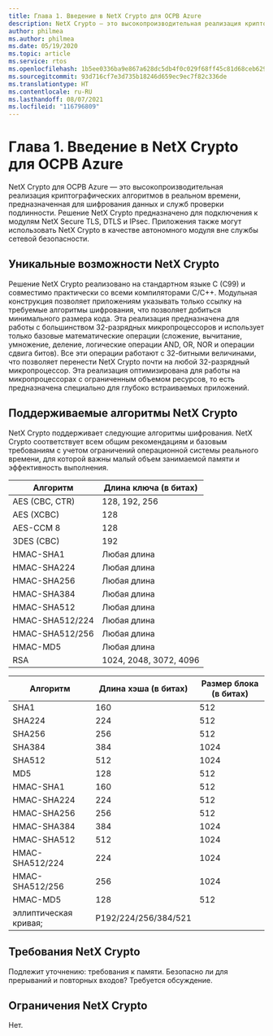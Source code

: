```yaml
---
title: Глава 1. Введение в NetX Crypto для ОСРВ Azure
description: NetX Crypto — это высокопроизводительная реализация криптографических алгоритмов в реальном времени, предназначенная для шифрования данных и служб проверки подлинности.
author: philmea
ms.author: philmea
ms.date: 05/19/2020
ms.topic: article
ms.service: rtos
ms.openlocfilehash: 1b5ee0336ba9e867a628dc5db4f0c029f68ff45c81d68ceb6299e3469d5e2b49
ms.sourcegitcommit: 93d716cf7e3d735b18246d659ec9ec7f82c336de
ms.translationtype: HT
ms.contentlocale: ru-RU
ms.lasthandoff: 08/07/2021
ms.locfileid: "116796809"
---
```

# <a name="chapter-1---introduction-to-azure-rtos-netx-crypto"></a>Глава 1. Введение в NetX Crypto для ОСРВ Azure

NetX Crypto для ОСРВ Azure — это высокопроизводительная реализация криптографических алгоритмов в реальном времени, предназначенная для шифрования данных и служб проверки подлинности. Решение NetX Crypto предназначено для подключения к модулям NetX Secure TLS, DTLS и IPsec. Приложения также могут использовать NetX Crypto в качестве автономного модуля вне службы сетевой безопасности.

## <a name="netx-crypto-unique-features"></a>Уникальные возможности NetX Crypto

Решение NetX Crypto реализовано на стандартном языке C (C99) и совместимо практически со всеми компиляторами C/C++. Модульная конструкция позволяет приложениям указывать только ссылку на требуемые алгоритмы шифрования, что позволяет добиться минимального размера кода. Эта реализация предназначена для работы с большинством 32-разрядных микропроцессоров и использует только базовые математические операции (сложение, вычитание, умножение, деление, логические операции AND, OR, NOR и операции сдвига битов). Все эти операции работают с 32-битными величинами, что позволяет перенести NetX Crypto почти на любой 32-разрядный микропроцессор. Эта реализация оптимизирована для работы на микропроцессорах с ограниченным объемом ресурсов, то есть предназначена специально для глубоко встраиваемых приложений.

## <a name="algorithms-supported-by-netx-crypto"></a>Поддерживаемые алгоритмы NetX Crypto

NetX Crypto поддерживает следующие алгоритмы шифрования. NetX Crypto соответствует всем общим рекомендациям и базовым требованиям с учетом ограничений операционной системы реального времени, для которой важны малый объем занимаемой памяти и эффективность выполнения.

| Алгоритм       | Длина ключа (в битах)      |
| --------------- | ---------------------- |
| AES (CBC, CTR)   | 128, 192, 256          |
| AES (XCBC)       | 128                    |
| AES-CCM 8       | 128                    |
| 3DES (CBC)       | 192                    |
| HMAC-SHA1       | Любая длина             |
| HMAC-SHA224     | Любая длина             |
| HMAC-SHA256     | Любая длина             |
| HMAC-SHA384     | Любая длина             |
| HMAC-SHA512     | Любая длина             |
| HMAC-SHA512/224 | Любая длина             |
| HMAC-SHA512/256 | Любая длина             |
| HMAC-MD5        | Любая длина             |
| RSA             | 1024, 2048, 3072, 4096 |

| Алгоритм       | Длина хэша (в битах) | Размер блока (в битах) |
| --------------- | -------------------- | ----------------- |
| SHA1            | 160                  | 512               |
| SHA224          | 224                  | 512               |
| SHA256          | 256                  | 512               |
| SHA384          | 384                  | 1024              |
| SHA512          | 512                  | 1024              |
| MD5             | 128                  | 512               |
| HMAC-SHA1       | 160                  | 512               |
| HMAC-SHA224     | 224                  | 512               |
| HMAC-SHA256     | 256                  | 512               |
| HMAC-SHA384     | 384                  | 1024              |
| HMAC-SHA512     | 512                  | 1024              |
| HMAC-SHA512/224 | 224                  | 1024              |
| HMAC-SHA512/256 | 256                  | 1024              |
| HMAC-MD5        | 128                  | 512               |
| эллиптическая кривая;  | P192/224/256/384/521 |                   |

## <a name="netx-crypto-requirements"></a>Требования NetX Crypto

Подлежит уточнению: требования к памяти. Безопасно ли для прерываний и повторных входов? Требуется обсуждение.

## <a name="netx-crypto-constraints"></a>Ограничения NetX Crypto

Нет.
